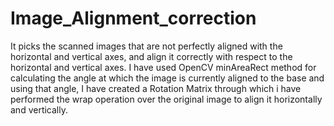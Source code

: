 # Image_Alignment_correction
It picks the scanned images that are not perfectly aligned with the horizontal and vertical axes, and align it correctly with respect to the horizontal and vertical axes.
I have used OpenCV minAreaRect method for calculating the angle at which the image is currently aligned to the base and using that angle, I have created a Rotation Matrix through which i have performed the wrap operation over the original image to align it horizontally and vertically.

